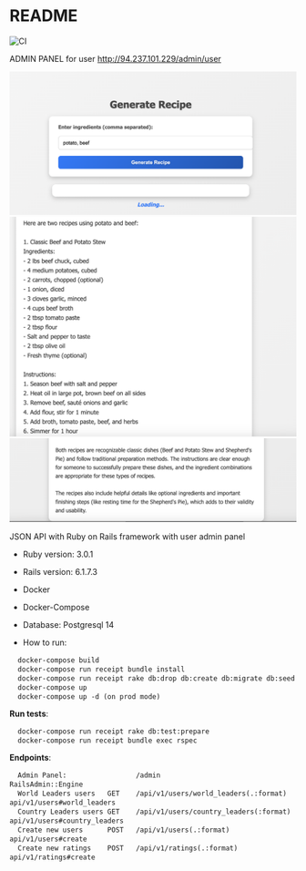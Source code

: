 # README

![CI](https://github.com/olegsta/receipt_test/actions/workflows/code-style.yml/badge.svg)

ADMIN PANEL for user http://94.237.101.229/admin/user

<p>
  <img src="https://github.com/olegsta/receipt_test/blob/main/public/1.png" width="600" title="hover text">
  <img src="https://github.com/olegsta/receipt_test/blob/main/public/2.png" width="600" alt="accessibility text">
  <img src="https://github.com/olegsta/receipt_test/blob/main/public/3.png" width="600" alt="accessibility text">
</p>

JSON API with Ruby on Rails framework with user admin panel

* Ruby version: 3.0.1
* Rails version: 6.1.7.3
* Docker
* Docker-Compose
* Database: Postgresql 14


* How to run:
```
  docker-compose build
  docker-compose run receipt bundle install
  docker-compose run receipt rake db:drop db:create db:migrate db:seed
  docker-compose up
  docker-compose up -d (on prod mode)
```

<b>Run tests</b>: <br>
```
  docker-compose run receipt rake db:test:prepare
  docker-compose run receipt bundle exec rspec
```

<b>Endpoints</b>: <br>
```
  Admin Panel:                 /admin                                      RailsAdmin::Engine
  World Leaders users   GET    /api/v1/users/world_leaders(.:format)       api/v1/users#world_leaders
  Country Leaders users GET    /api/v1/users/country_leaders(:format)      api/v1/users#country_leaders
  Create new users      POST   /api/v1/users(.:format)                     api/v1/users#create                  
  Create new ratings    POST   /api/v1/ratings(.:format)                   api/v1/ratings#create     
```
